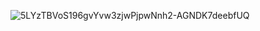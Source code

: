 ![5LYzTBVoS196gvYvw3zjwPjpwNnh2-AGNDK7deebfUQ](https://user-images.githubusercontent.com/76477040/194228107-5e903560-dc8f-4822-b2b8-cf4f9b14d04c.gif)
